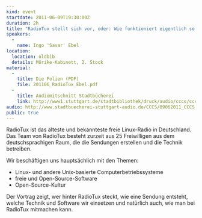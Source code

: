```yaml
---
kind: event
startdate: 2011-06-09T19:30:00Z
duration: 2h
title: "RadioTux stellt sich vor, oder: Wie funktioniert eigentlich so ein Internet-Radio?"
speakers:
  -
    name: Ingo 'Savar' Ebel
location:
  location: oldbib
  details: Mörike-Kabinett, 2. Stock
material:
  -
    title: Die Folien (PDF)
    file: 201106_RadioTux_Ebel.pdf
  -
    title: Audiomitschnitt Stadtbücherei
    link: http://www1.stuttgart.de/stadtbibliothek/druck/audio/cccs/cccs_audio.php#27
audio: http://www.stadtbuecherei-stuttgart-audio.de/CCCS/09062011_CCCS.mp3
public: true
---
```

RadioTux ist das älteste und bekannteste freie Linux-Radio in
Deutschland. Das Team von RadioTux besteht zurzeit aus 25 Freiwilligen
aus dem deutschsprachigen Raum, die die Sendungen erstellen und die
Technik betreiben.

Wir beschäftigen uns hauptsächlich mit den Themen:

* Linux- und andere Unix-basierte Computerbetriebssysteme
* freie und Open-Source-Software
* Open-Source-Kultur

Der Vortrag zeigt, wer hinter RadioTux steckt, wie eine Sendung
entsteht, welche Technik und Software wir einsetzen und natürlich auch,
wie man bei RadioTux mitmachen kann.

